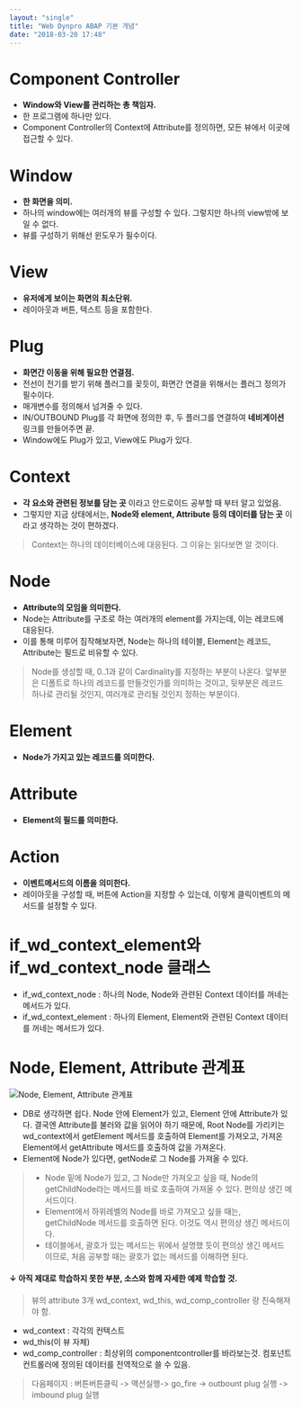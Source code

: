 ```yaml
---
layout: "single"
title: "Web Dynpro ABAP 기본 개념"
date: "2018-03-20 17:48"
---
```


# Component Controller
- **Window와 View를 관리하는 총 책임자.**
- 한 프로그램에 하나만 있다.
- Component Controller의 Context에 Attribute를 정의하면, 모든 뷰에서 이곳에 접근할 수 있다.

# Window
- **한 화면을 의미.**
- 하나의 window에는 여러개의 뷰를 구성할 수 있다. 그렇지만 하나의 view밖에 보일 수 없다.
- 뷰를 구성하기 위해선 윈도우가 필수이다.

# View
- **유저에게 보이는 화면의 최소단위.**
- 레이아웃과 버튼, 텍스트 등을 포함한다.

# Plug
- **화면간 이동을 위해 필요한 연결점.**
- 전선이 전기를 받기 위해 플러그를 꽂듯이, 화면간 연결을 위해서는 플러그 정의가 필수이다.
- 매개변수를 정의해서 넘겨줄 수 있다.
- IN/OUTBOUND Plug를 각 화면에 정의한 후, 두 플러그를 연결하여 **네비게이션** 링크를 만들어주면 끝.
- Window에도 Plug가 있고, View에도 Plug가 있다.

# Context
- **각 요소와 관련된 정보를 담는 곳** 이라고 안드로이드 공부할 때 부터 알고 있었음.
- 그렇지만 지금 상태에서는, **Node와 element, Attribute 등의 데이터를 담는 곳** 이라고 생각하는 것이 편하겠다.
> Context는 하나의 데이터베이스에 대응된다. 그 이유는 읽다보면 알 것이다.

# Node
- **Attribute의 모임을 의미한다.**
- Node는 Attribute를 구조로 하는 여러개의 element를 가지는데, 이는 레코드에 대응된다.
- 이를 통해 미루어 짐작해보자면, Node는 하나의 테이블, Element는 레코드, Attribute는 필드로 비유할 수 있다.
> Node를 생성할 때, 0..1과 같이 Cardinality를 지정하는 부분이 나온다. 앞부분은 디폴트로 하나의 레코드를 만들것인가를 의미하는 것이고, 뒷부분은 레코드 하나로 관리될 것인지, 여러개로 관리될 것인지 정하는 부분이다.

# Element
- **Node가 가지고 있는 레코드를 의미한다.**

# Attribute
- **Element의 필드를 의미한다.**

# Action
- **이벤트메서드의 이름을 의미한다.**
- 레이아웃을 구성할 때, 버튼에 Action을 지정할 수 있는데, 이렇게 클릭이벤트의 메서드를 설정할 수 있다.

# if_wd_context_element와 if_wd_context_node 클래스
- if_wd_context_node : 하나의 Node, Node와 관련된 Context 데이터를 꺼네는 메서드가 있다.
- if_wd_context_element : 하나의 Element, Element와 관련된 Context 데이터를 꺼네는 메서드가 있다.

# Node, Element, Attribute 관계표
![Node, Element, Attribute 관계표](https://user-images.githubusercontent.com/34618693/37676125-6511a518-2cba-11e8-80fd-29f7caee52b8.PNG)


- DB로 생각하면 쉽다. Node 안에 Element가 있고, Element 안에 Attribute가 있다. 결국엔 Attribute를 불러와 값을 읽어야 하기 때문에, Root Node를 가리키는 wd_context에서 getElement 메서드를 호출하여 Element를 가져오고, 가져온 Element에서 getAttribute 메서드를 호출하여 값을 가져온다.
- Element에 Node가 있다면, getNode로 그 Node를 가져올 수 있다.


>- Node 밑에 Node가 있고, 그 Node만 가져오고 싶을 때, Node의 getChildNode라는 메서드를 바로 호출하여 가져올 수 있다. 편의상 생긴 메서드이다.
>- Element에서 하위레벨의 Node를 바로 가져오고 싶을 때는, getChildNode 메서드를 호출하면 된다. 이것도 역시 편의상 생긴 메서드이다.
>- 테이블에서, 괄호가 있는 메서드는 위에서 설명했 듯이 편의상 생긴 메서드 이므로, 처음 공부할 때는 괄호가 없는 메서드를 이해하면 된다.





#### ↓ 아직 제대로 학습하지 못한 부분, 소스와 함께 자세한 예제 학습할 것.
> 뷰의 attribute 3개 wd_context, wd_this, wd_comp_controller 랑 친숙해져야 함.
- wd_context : 각각의 컨텍스트
- wd_this(이 뷰 자체)
- wd_comp_controller : 최상위의 componentcontroller를 바라보는것. 컴포넌트 컨트롤러에 정의된 데이터를 전역적으로 쓸 수 있음.

> 다음페이지 : 버튼버튼클릭 -> 액션실행-> go_fire -> outbount plug 실행 -> imbound plug 실행
